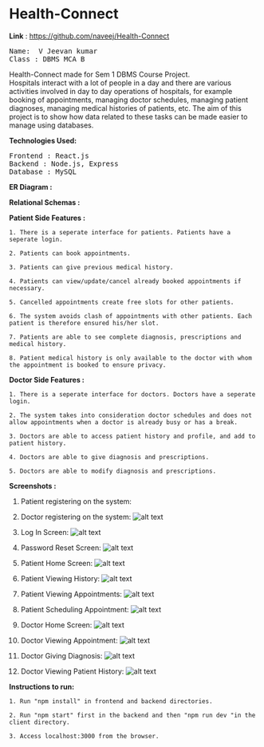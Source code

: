 # Health-Connect

<b>Link</b> : https://github.com/naveej/Health-Connect

<pre>
Name:  V Jeevan kumar
Class : DBMS MCA B
</pre>

Health-Connect made for Sem 1 DBMS Course Project.<br>
Hospitals interact with a lot of people in a day and there are various activities involved in day to day operations of hospitals, for example booking of appointments, managing doctor schedules, managing patient diagnoses, managing medical histories of patients, etc. The aim of this project is to show how data related to these tasks can be made easier to manage using databases.

<b>Technologies Used:</b>

<pre>
Frontend : React.js
Backend : Node.js, Express
Database : MySQL
</pre>

<b>ER Diagram :</b>


<b>Relational Schemas :</b>


<b>Patient Side Features :</b>

    1. There is a seperate interface for patients. Patients have a seperate login.

    2. Patients can book appointments.

    3. Patients can give previous medical history.

    4. Patients can view/update/cancel already booked appointments if necessary.

    5. Cancelled appointments create free slots for other patients.

    6. The system avoids clash of appointments with other patients. Each patient is therefore ensured his/her slot.

    7. Patients are able to see complete diagnosis, prescriptions and medical history.

    8. Patient medical history is only available to the doctor with whom the appointment is booked to ensure privacy.

<b>Doctor Side Features :</b>

    1. There is a seperate interface for doctors. Doctors have a seperate login.

    2. The system takes into consideration doctor schedules and does not allow appointments when a doctor is already busy or has a break.

    3. Doctors are able to access patient history and profile, and add to patient history.

    4. Doctors are able to give diagnosis and prescriptions.

    5. Doctors are able to modify diagnosis and prescriptions.

<b>Screenshots :</b>

1. Patient registering on the system:
   

2. Doctor registering on the system:
   ![alt text](https://github.com/hrishikeshathalye/Hosital-Management-System-DBMS/blob/master/Screenshots/DoctorRegistration.png)

3. Log In Screen:
   ![alt text](https://github.com/hrishikeshathalye/Hosital-Management-System-DBMS/blob/master/Screenshots/LogInScreen.png)

4. Password Reset Screen:
   ![alt text](https://github.com/hrishikeshathalye/Hosital-Management-System-DBMS/blob/master/Screenshots/PasswordReset.png)

5. Patient Home Screen:
   ![alt text](https://github.com/hrishikeshathalye/Hosital-Management-System-DBMS/blob/master/Screenshots/PatientHome.png)

6. Patient Viewing History:
   ![alt text](https://github.com/hrishikeshathalye/Hosital-Management-System-DBMS/blob/master/Screenshots/PatientHistory.png)

7. Patient Viewing Appointments:
   ![alt text](https://github.com/hrishikeshathalye/Hosital-Management-System-DBMS/blob/master/Screenshots/PatientViewingAppt.png)

8. Patient Scheduling Appointment:
   ![alt text](https://github.com/hrishikeshathalye/Hosital-Management-System-DBMS/blob/master/Screenshots/SchedulingAppt.png)

9. Doctor Home Screen:
   ![alt text](https://github.com/hrishikeshathalye/Hosital-Management-System-DBMS/blob/master/Screenshots/DoctorHome.png)

10. Doctor Viewing Appointment:
    ![alt text](https://github.com/hrishikeshathalye/Hosital-Management-System-DBMS/blob/master/Screenshots/DoctorViewingAppt.png)

11. Doctor Giving Diagnosis:
    ![alt text](https://github.com/hrishikeshathalye/Hosital-Management-System-DBMS/blob/master/Screenshots/Diagnosis.png)

12. Doctor Viewing Patient History:
    ![alt text](https://github.com/hrishikeshathalye/Hosital-Management-System-DBMS/blob/master/Screenshots/ViewingPatientHistory.png)

<b>Instructions to run:</b>

    1. Run "npm install" in frontend and backend directories.

    2. Run "npm start" first in the backend and then "npm run dev "in the client directory.

    3. Access localhost:3000 from the browser.
